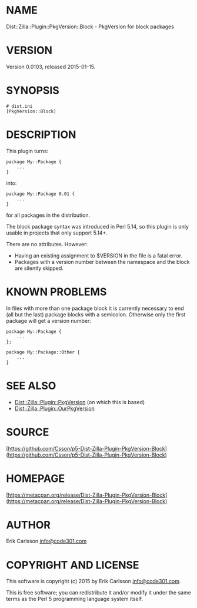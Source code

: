 # NAME

Dist::Zilla::Plugin::PkgVersion::Block - PkgVersion for block packages

# VERSION

Version 0.0103, released 2015-01-15.

# SYNOPSIS

    # dist.ini
    [PkgVersion::Block]

# DESCRIPTION

This plugin turns:

    package My::Package {
        ...
    }

into:

    package My::Package 0.01 {
        ...
    }

for all packages in the distribution.

The block package syntax was introduced in Perl 5.14, so this plugin is only usable in projects that only support 5.14+.

There are no attributes. However:

- Having an existing assignment to $VERSION in the file is a fatal error.
- Packages with a version number between the namespace and the block are silently skipped.

# KNOWN PROBLEMS

In files with more than one package block it is currently necessary to end (all but the last) package blocks with a semicolon. Otherwise only the first package will get a version number:

    package My::Package {
        ...
    };

    package My::Package::Other {
        ...
    }

# SEE ALSO

- [Dist::Zilla::Plugin::PkgVersion](https://metacpan.org/pod/Dist::Zilla::Plugin::PkgVersion) (on which this is based)
- [Dist::Zilla::Plugin::OurPkgVersion](https://metacpan.org/pod/Dist::Zilla::Plugin::OurPkgVersion)

# SOURCE

[https://github.com/Csson/p5-Dist-Zilla-Plugin-PkgVersion-Block](https://github.com/Csson/p5-Dist-Zilla-Plugin-PkgVersion-Block)

# HOMEPAGE

[https://metacpan.org/release/Dist-Zilla-Plugin-PkgVersion-Block](https://metacpan.org/release/Dist-Zilla-Plugin-PkgVersion-Block)

# AUTHOR

Erik Carlsson <info@code301.com>

# COPYRIGHT AND LICENSE

This software is copyright (c) 2015 by Erik Carlsson <info@code301.com>.

This is free software; you can redistribute it and/or modify it under
the same terms as the Perl 5 programming language system itself.
